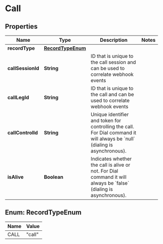 # Call

## Properties
Name | Type | Description | Notes
------------ | ------------- | ------------- | -------------
**recordType** | [**RecordTypeEnum**](#RecordTypeEnum) |  | 
**callSessionId** | **String** | ID that is unique to the call session and can be used to correlate webhook events | 
**callLegId** | **String** | ID that is unique to the call and can be used to correlate webhook events | 
**callControlId** | **String** | Unique identifier and token for controlling the call. For Dial command it will always be &#x60;null&#x60; (dialing is asynchronous). | 
**isAlive** | **Boolean** | Indicates whether the call is alive or not. For Dial command it will always be &#x60;false&#x60; (dialing is asynchronous). | 

<a name="RecordTypeEnum"></a>
## Enum: RecordTypeEnum
Name | Value
---- | -----
CALL | &quot;call&quot;
